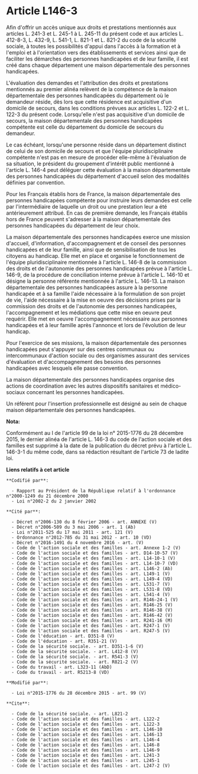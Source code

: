 # Article L146-3

Afin d'offrir un accès unique aux droits et prestations mentionnés aux articles L. 241-3 et L. 245-1 à L. 245-11 du présent
code et aux articles L. 412-8-3, L. 432-9, L. 541-1, L. 821-1 et L. 821-2 du code de la sécurité sociale, à toutes les
possibilités d'appui dans l'accès à la formation et à l'emploi et à l'orientation vers des établissements et services ainsi
que de faciliter les démarches des personnes handicapées et de leur famille, il est créé dans chaque département une maison
départementale des personnes handicapées. 

L'évaluation des demandes et l'attribution des droits et prestations mentionnés au premier alinéa relèvent de la compétence
de la maison départementale des personnes handicapées du département où le demandeur réside, dès lors que cette résidence est
acquisitive d'un domicile de secours, dans les conditions prévues aux articles L. 122-2 et L. 122-3 du présent code.
Lorsqu'elle n'est pas acquisitive d'un domicile de secours, la maison départementale des personnes handicapées compétente est
celle du département du domicile de secours du demandeur. 

Le cas échéant, lorsqu'une personne réside dans un département distinct de celui de son domicile de secours et que l'équipe
pluridisciplinaire compétente n'est pas en mesure de procéder elle-même à l'évaluation de sa situation, le président du
groupement d'intérêt public mentionné à l'article L. 146-4 peut déléguer cette évaluation à la maison départementale des
personnes handicapées du département d'accueil selon des modalités définies par convention. 

Pour les Français établis hors de France, la maison départementale des personnes handicapées compétente pour instruire leurs
demandes est celle par l'intermédiaire de laquelle un droit ou une prestation leur a été antérieurement attribué. En cas de
première demande, les Français établis hors de France peuvent s'adresser à la maison départementale des personnes handicapées
du département de leur choix. 

La maison départementale des personnes handicapées exerce une mission d'accueil, d'information, d'accompagnement et de
conseil des personnes handicapées et de leur famille, ainsi que de sensibilisation de tous les citoyens au handicap. Elle met
en place et organise le fonctionnement de l'équipe pluridisciplinaire mentionnée à l'article L. 146-8 de la commission des
droits et de l'autonomie des personnes handicapées prévue à l'article L. 146-9, de la procédure de conciliation interne
prévue à l'article L. 146-10 et désigne la personne référente mentionnée à l'article L. 146-13. La maison départementale des
personnes handicapées assure à la personne handicapée et à sa famille l'aide nécessaire à la formulation de son projet de
vie, l'aide nécessaire à la mise en oeuvre des décisions prises par la commission des droits et de l'autonomie des personnes
handicapées, l'accompagnement et les médiations que cette mise en oeuvre peut requérir. Elle met en oeuvre l'accompagnement
nécessaire aux personnes handicapées et à leur famille après l'annonce et lors de l'évolution de leur handicap. 

Pour l'exercice de ses missions, la maison départementale des personnes handicapées peut s'appuyer sur des centres communaux
ou intercommunaux d'action sociale ou des organismes assurant des services d'évaluation et d'accompagnement des besoins des
personnes handicapées avec lesquels elle passe convention. 

La maison départementale des personnes handicapées organise des actions de coordination avec les autres dispositifs
sanitaires et médico-sociaux concernant les personnes handicapées. 

Un référent pour l'insertion professionnelle est désigné au sein de chaque maison départementale des personnes handicapées.

**Nota:**

Conformément au I de l'article 99 de la loi n° 2015-1776 du 28 décembre 2015, le dernier alinéa de l'article L. 146-3 du code
de l'action sociale et des familles est supprimé à la date de la publication du décret prévu à l'article L. 146-3-1 du même
code, dans sa rédaction résultant de l'article 73 de ladite loi.

**Liens relatifs à cet article**

	**Codifié par**:

	  - Rapport au Président de la République relatif à l'ordonnance n°2000-1249 du 21 décembre 2000
	  - Loi n°2002-2 du 2 janvier 2002

	**Cité par**:

	  - Décret n°2006-130 du 8 février 2006 - art. ANNEXE (V)
	  - Décret n°2006-509 du 3 mai 2006 - art. 1 (Ab)
	  - Loi n°2011-525 du 17 mai 2011 - art. 121 (V)
	  - Ordonnance n°2012-785 du 31 mai 2012 - art. 10 (VD)
	  - Décret n°2016-1491 du 4 novembre 2016 - art. (V)
	  - Code de l'action sociale et des familles - art. Annexe 1-2 (V)
	  - Code de l'action sociale et des familles - art. D14-10-57 (V)
	  - Code de l'action sociale et des familles - art. L14-10-1 (V)
	  - Code de l'action sociale et des familles - art. L14-10-7 (VD)
	  - Code de l'action sociale et des familles - art. L146-2 (Ab)
	  - Code de l'action sociale et des familles - art. L149-1 (V)
	  - Code de l'action sociale et des familles - art. L149-4 (VD)
	  - Code de l'action sociale et des familles - art. L531-7 (V)
	  - Code de l'action sociale et des familles - art. L531-8 (VD)
	  - Code de l'action sociale et des familles - art. L541-4 (V)
	  - Code de l'action sociale et des familles - art. R146-24-1 (V)
	  - Code de l'action sociale et des familles - art. R146-25 (V)
	  - Code de l'action sociale et des familles - art. R146-38 (V)
	  - Code de l'action sociale et des familles - art. R146-42 (V)
	  - Code de l'action sociale et des familles - art. R241-16 (M)
	  - Code de l'action sociale et des familles - art. R247-1 (V)
	  - Code de l'action sociale et des familles - art. R247-5 (V)
	  - Code de l'éducation - art. D351-8 (V)
	  - Code de l'éducation - art. R351-21 (V)
	  - Code de la sécurité sociale. - art. D351-1-6 (V)
	  - Code de la sécurité sociale. - art. L412-8 (V)
	  - Code de la sécurité sociale. - art. R541-3 (V)
	  - Code de la sécurité sociale. - art. R821-2 (V)
	  - Code du travail - art. L323-11 (AbD)
	  - Code du travail - art. R5213-8 (VD)

	**Modifié par**:

	  - Loi n°2015-1776 du 28 décembre 2015 - art. 99 (V)

	**Cite**:

	  - Code de la sécurité sociale. - art. L821-2
	  - Code de l'action sociale et des familles - art. L122-2
	  - Code de l'action sociale et des familles - art. L122-3
	  - Code de l'action sociale et des familles - art. L146-10
	  - Code de l'action sociale et des familles - art. L146-13
	  - Code de l'action sociale et des familles - art. L146-4
	  - Code de l'action sociale et des familles - art. L146-8
	  - Code de l'action sociale et des familles - art. L146-9
	  - Code de l'action sociale et des familles - art. L241-3
	  - Code de l'action sociale et des familles - art. L245-1
	  - Code de l'action sociale et des familles - art. L247-2 (V)
